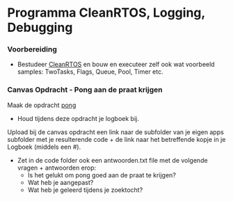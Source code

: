 # Programma CleanRTOS, Logging, Debugging

### Voorbereiding
- Bestudeer [CleanRTOS](../../infrastructuur/CleanRTOS/README.md)
en bouw en executeer zelf ook wat voorbeeld samples: TwoTasks, Flags, Queue, Pool, Timer etc.

### Canvas Opdracht - Pong aan de praat krijgen
Maak de opdracht [pong](../../onderwijsmateriaal/opdrachten/oefenopdrachten/pong/cleanrtos-logging-en-debugging-pong.md)

- Houd tijdens deze opdracht je logboek bij. 

Upload bij de canvas opdracht een link naar de subfolder van je eigen apps subfolder met je resulterende code + de link naar het betreffende kopje in je Logboek (middels een #).

- Zet in de code folder ook een antwoorden.txt file met de volgende vragen + antwoorden erop:
  - Is het gelukt om pong goed aan de praat te krijgen?
  - Wat heb je aangepast?
  - Wat heb je geleerd tijdens je zoektocht?
